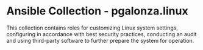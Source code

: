 # Ansible Collection - pgalonza.linux

This collection contains roles for customizing Linux system settings, configuring in accordance with best security practices, conducting an audit and using third-party software to further prepare the system for operation.
